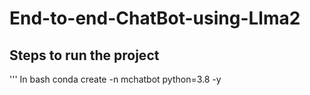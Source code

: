 # End-to-end-ChatBot-using-Llma2
## Steps to run the project
''' In bash
conda create -n mchatbot python=3.8 -y
